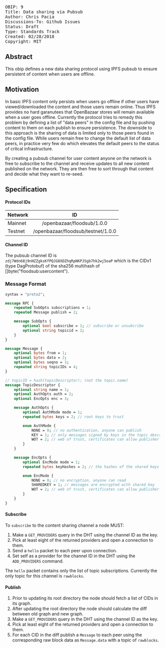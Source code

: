 <pre>
OBIP: 9
Title: Data sharing via Pubsub
Author: Chris Pacia <chris@ob1.io>
Discussions-To: Github Issues
Status: Draft
Type: Standards Track
Created: 02/28/2018
Copyright: MIT
</pre>

## Abstract
This obip defines a new data sharing protocol using IPFS pubsub to ensure persistent of content when users are offline.

## Motivation
In basic IPFS content only persists when users go offline if other users have viewed/downloaded the content and those users remain online. Thus IPFS provides no hard garanutees that OpenBazaar stores will remain available when a user goes offline. Currently the protocol tries to remedy this problem by defining a list of "data peers" in the config file and
by pushing content to them on each publish to ensure persistence. The downside to this approach is the sharing of data is limited only to those peers found in the config file. While users remain free to change the default list of data peers, in practice very few do which elevates the default peers to the status of critcal infrastructure. 

By creating a pubsub channel for user content anyone on the network is free to subscribe to the channel and receive updates to all new content published on the network. They are then free to sort through that content and decide what they want to re-seed.

## Specification

#### Protocol IDs
| Network       | ID            | 
| ------------- |:-------------:|
| Mainnet       | /openbazaar/floodsub/1.0.0 | 
| Testnet       |  /openbazaar/floodsub/testnet/1.0.0      |

#### Channel ID

The pubsub channel ID is `zdj7Wdn68j9nHZZgksKfPQJG8XDZhqRpNKPJSgb7hk2wj5oaP` which is the CIDv1 (type DagProtobuf) of the sha256 multihash of []byte("floodsub:usercontent").

### Message Format
```protobuf
syntax = "proto2";

message RPC {
	repeated SubOpts subscriptions = 1;
	repeated Message publish = 2;

	message SubOpts {
		optional bool subscribe = 1; // subscribe or unsubcribe
		optional string topicid = 2;
	}
}

message Message {
	optional bytes from = 1;
	optional bytes data = 2;
	optional bytes seqno = 3;
	repeated string topicIDs = 4;
}

// topicID = hash(topicDescriptor); (not the topic.name)
message TopicDescriptor {
	optional string name = 1;
	optional AuthOpts auth = 2;
	optional EncOpts enc = 3;

	message AuthOpts {
		optional AuthMode mode = 1;
		repeated bytes keys = 2; // root keys to trust

		enum AuthMode {
			NONE = 0; // no authentication, anyone can publish
			KEY = 1; // only messages signed by keys in the topic descriptor are accepted
			WOT = 2; // web of trust, certificates can allow publisher set to grow
		}
	}

	message EncOpts {
		optional EncMode mode = 1;
		repeated bytes keyHashes = 2; // the hashes of the shared keys used (salted)

		enum EncMode {
			NONE = 0; // no encryption, anyone can read
			SHAREDKEY = 1; // messages are encrypted with shared key
			WOT = 2; // web of trust, certificates can allow publisher set to grow
		}
	}
}
```

#### Subscribe

To `subscribe` to the content sharing channel a node MUST:

1) Make a `GET_PROVIDERS` query in the DHT using the channel ID as the key.
2) Pick at least eight of the returned providers and open a connection to them.
3) Send a `hello` packet to each peer upon connection.
4) Set self as a provider for the channel ID in the DHT using the `ADD_PROVIDERS` command.

The `hello` packet contains only the list of topic subscriptions. Currently the only topic for this channel is `rawblocks`. 

#### Publish

1) Prior to updating its root directory the node should fetch a list of CIDs in its graph.
2) After updating the root directory the node should calculate the diff between old graph and new graph.
3) Make a `GET_PROVIDERS` query in the DHT using the channel ID as the key.
4) Pick at least eight of the returned providers and open a connection to them.
5) For each CID in the diff publish a `Message` to each peer using the corresponding raw block data as `Message.data` with a topic of `rawblocks`. 
